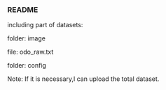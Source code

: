 ### README

including part of datasets:

folder: image

file: odo_raw.txt

folder: config

Note: If it is necessary,I can upload the total dataset.
